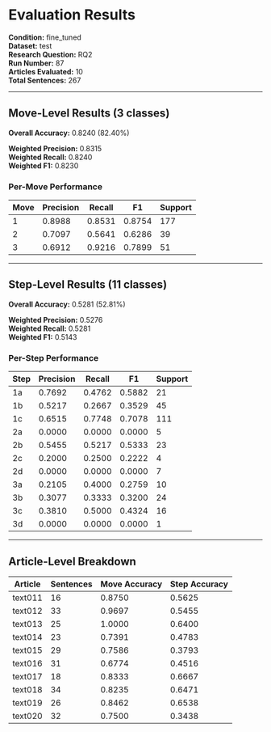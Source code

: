 # Evaluation Results

**Condition:** fine_tuned  
**Dataset:** test  
**Research Question:** RQ2  
**Run Number:** 87  
**Articles Evaluated:** 10  
**Total Sentences:** 267  

---

## Move-Level Results (3 classes)

**Overall Accuracy:** 0.8240 (82.40%)  

**Weighted Precision:** 0.8315  
**Weighted Recall:** 0.8240  
**Weighted F1:** 0.8230  

### Per-Move Performance

| Move | Precision | Recall | F1 | Support |
|------|-----------|--------|----|---------|
| 1 | 0.8988 | 0.8531 | 0.8754 | 177 |
| 2 | 0.7097 | 0.5641 | 0.6286 | 39 |
| 3 | 0.6912 | 0.9216 | 0.7899 | 51 |

---

## Step-Level Results (11 classes)

**Overall Accuracy:** 0.5281 (52.81%)  

**Weighted Precision:** 0.5276  
**Weighted Recall:** 0.5281  
**Weighted F1:** 0.5143  

### Per-Step Performance

| Step | Precision | Recall | F1 | Support |
|------|-----------|--------|----|---------|
| 1a | 0.7692 | 0.4762 | 0.5882 | 21 |
| 1b | 0.5217 | 0.2667 | 0.3529 | 45 |
| 1c | 0.6515 | 0.7748 | 0.7078 | 111 |
| 2a | 0.0000 | 0.0000 | 0.0000 | 5 |
| 2b | 0.5455 | 0.5217 | 0.5333 | 23 |
| 2c | 0.2000 | 0.2500 | 0.2222 | 4 |
| 2d | 0.0000 | 0.0000 | 0.0000 | 7 |
| 3a | 0.2105 | 0.4000 | 0.2759 | 10 |
| 3b | 0.3077 | 0.3333 | 0.3200 | 24 |
| 3c | 0.3810 | 0.5000 | 0.4324 | 16 |
| 3d | 0.0000 | 0.0000 | 0.0000 | 1 |

---

## Article-Level Breakdown

| Article | Sentences | Move Accuracy | Step Accuracy |
|---------|-----------|---------------|---------------|
| text011 | 16 | 0.8750 | 0.5625 |
| text012 | 33 | 0.9697 | 0.5455 |
| text013 | 25 | 1.0000 | 0.6400 |
| text014 | 23 | 0.7391 | 0.4783 |
| text015 | 29 | 0.7586 | 0.3793 |
| text016 | 31 | 0.6774 | 0.4516 |
| text017 | 18 | 0.8333 | 0.6667 |
| text018 | 34 | 0.8235 | 0.6471 |
| text019 | 26 | 0.8462 | 0.6538 |
| text020 | 32 | 0.7500 | 0.3438 |
